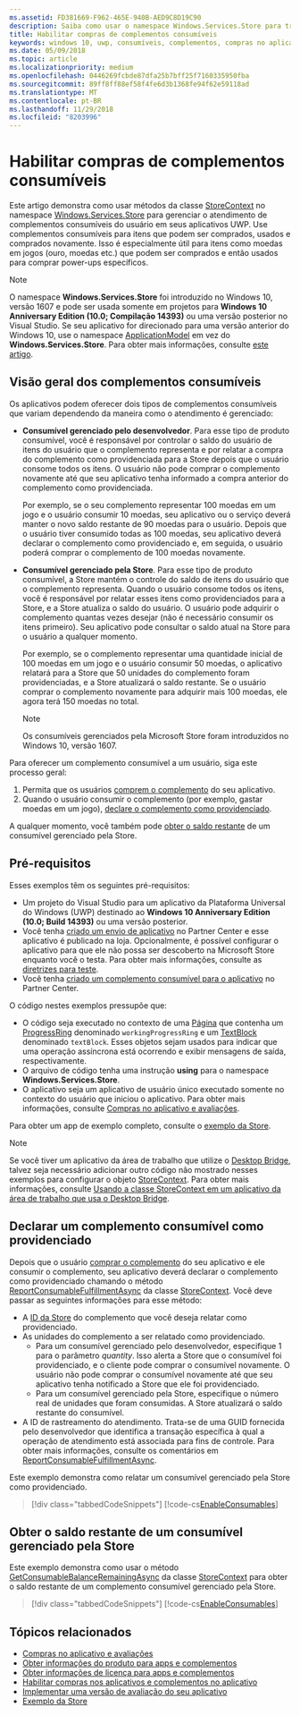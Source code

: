 ```yaml
---
ms.assetid: FD381669-F962-465E-940B-AED9C8D19C90
description: Saiba como usar o namespace Windows.Services.Store para trabalhar com complementos consumíveis.
title: Habilitar compras de complementos consumíveis
keywords: windows 10, uwp, consumíveis, complementos, compras no aplicativo, IAPs, Windows.Services.Store
ms.date: 05/09/2018
ms.topic: article
ms.localizationpriority: medium
ms.openlocfilehash: 0446269fcbde87dfa25b7bff25f7160335950fba
ms.sourcegitcommit: 89ff8ff88ef58f4fe6d3b1368fe94f62e59118ad
ms.translationtype: MT
ms.contentlocale: pt-BR
ms.lasthandoff: 11/29/2018
ms.locfileid: "8203996"
---
```

# <a name="enable-consumable-add-on-purchases"></a>Habilitar compras de complementos consumíveis

Este artigo demonstra como usar métodos da classe [StoreContext](https://msdn.microsoft.com/library/windows/apps/windows.services.store.storecontext.aspx) no namespace [Windows.Services.Store](https://msdn.microsoft.com/library/windows/apps/windows.services.store.aspx) para gerenciar o atendimento de complementos consumíveis do usuário em seus aplicativos UWP. Use complementos consumíveis para itens que podem ser comprados, usados e comprados novamente. Isso é especialmente útil para itens como moedas em jogos (ouro, moedas etc.) que podem ser comprados e então usados para comprar power-ups específicos.

> [!NOTE]
> O namespace **Windows.Services.Store** foi introduzido no Windows 10, versão 1607 e pode ser usada somente em projetos para **Windows 10 Anniversary Edition (10.0; Compilação 14393)** ou uma versão posterior no Visual Studio. Se seu aplicativo for direcionado para uma versão anterior do Windows 10, use o namespace [ApplicationModel](https://msdn.microsoft.com/library/windows/apps/windows.applicationmodel.store.aspx) em vez do **Windows.Services.Store**. Para obter mais informações, consulte [este artigo](enable-consumable-in-app-product-purchases.md).

## <a name="overview-of-consumable-add-ons"></a>Visão geral dos complementos consumíveis

Os aplicativos podem oferecer dois tipos de complementos consumíveis que variam dependendo da maneira como o atendimento é gerenciado:

* **Consumível gerenciado pelo desenvolvedor**. Para esse tipo de produto consumível, você é responsável por controlar o saldo do usuário de itens do usuário que o complemento representa e por relatar a compra do complemento como providenciada para a Store depois que o usuário consome todos os itens. O usuário não pode comprar o complemento novamente até que seu aplicativo tenha informado a compra anterior do complemento como providenciada.

  Por exemplo, se o seu complemento representar 100 moedas em um jogo e o usuário consumir 10 moedas, seu aplicativo ou o serviço deverá manter o novo saldo restante de 90 moedas para o usuário. Depois que o usuário tiver consumido todas as 100 moedas, seu aplicativo deverá declarar o complemento como providenciado e, em seguida, o usuário poderá comprar o complemento de 100 moedas novamente.

* **Consumível gerenciado pela Store**. Para esse tipo de produto consumível, a Store mantém o controle do saldo de itens do usuário que o complemento representa. Quando o usuário consome todos os itens, você é responsável por relatar esses itens como providenciados para a Store, e a Store atualiza o saldo do usuário. O usuário pode adquirir o complemento quantas vezes desejar (não é necessário consumir os itens primeiro). Seu aplicativo pode consultar o saldo atual na Store para o usuário a qualquer momento.

  Por exemplo, se o complemento representar uma quantidade inicial de 100 moedas em um jogo e o usuário consumir 50 moedas, o aplicativo relatará para a Store que 50 unidades do complemento foram providenciadas, e a Store atualizará o saldo restante. Se o usuário comprar o complemento novamente para adquirir mais 100 moedas, ele agora terá 150 moedas no total.
    > [!NOTE]
    > Os consumíveis gerenciados pela Microsoft Store foram introduzidos no Windows 10, versão 1607.

Para oferecer um complemento consumível a um usuário, siga este processo geral:

1. Permita que os usuários [comprem o complemento](enable-in-app-purchases-of-apps-and-add-ons.md) do seu aplicativo.
3. Quando o usuário consumir o complemento (por exemplo, gastar moedas em um jogo), [declare o complemento como providenciado](enable-consumable-add-on-purchases.md#report_fulfilled).

A qualquer momento, você também pode [obter o saldo restante](enable-consumable-add-on-purchases.md#get_balance) de um consumível gerenciado pela Store.

## <a name="prerequisites"></a>Pré-requisitos

Esses exemplos têm os seguintes pré-requisitos:
* Um projeto do Visual Studio para um aplicativo da Plataforma Universal do Windows (UWP) destinado ao **Windows 10 Anniversary Edition (10.0; Build 14393)** ou uma versão posterior.
* Você tenha [criado um envio de aplicativo](https://msdn.microsoft.com/windows/uwp/publish/app-submissions) no Partner Center e esse aplicativo é publicado na loja. Opcionalmente, é possível configurar o aplicativo para que ele não possa ser descoberto na Microsoft Store enquanto você o testa. Para obter mais informações, consulte as [diretrizes para teste](in-app-purchases-and-trials.md#testing).
* Você tenha [criado um complemento consumível para o aplicativo](../publish/add-on-submissions.md) no Partner Center.

O código nestes exemplos pressupõe que:
* O código seja executado no contexto de uma [Página](https://msdn.microsoft.com/library/windows/apps/windows.ui.xaml.controls.page.aspx) que contenha um [ProgressRing](https://msdn.microsoft.com/library/windows/apps/windows.ui.xaml.controls.progressring.aspx) denominado ```workingProgressRing``` e um [TextBlock](https://msdn.microsoft.com/library/windows/apps/windows.ui.xaml.controls.textblock.aspx) denominado ```textBlock```. Esses objetos sejam usados para indicar que uma operação assíncrona está ocorrendo e exibir mensagens de saída, respectivamente.
* O arquivo de código tenha uma instrução **using** para o namespace **Windows.Services.Store**.
* O aplicativo seja um aplicativo de usuário único executado somente no contexto do usuário que iniciou o aplicativo. Para obter mais informações, consulte [Compras no aplicativo e avaliações](in-app-purchases-and-trials.md#api_intro).

Para obter um app de exemplo completo, consulte o [exemplo da Store](https://github.com/Microsoft/Windows-universal-samples/tree/master/Samples/Store).

> [!NOTE]
> Se você tiver um aplicativo da área de trabalho que utilize o [Desktop Bridge](https://developer.microsoft.com/windows/bridges/desktop), talvez seja necessário adicionar outro código não mostrado nesses exemplos para configurar o objeto [StoreContext](https://msdn.microsoft.com/library/windows/apps/windows.services.store.storecontext.aspx). Para obter mais informações, consulte [Usando a classe StoreContext em um aplicativo da área de trabalho que usa o Desktop Bridge](in-app-purchases-and-trials.md#desktop).

<span id="report_fulfilled" />

## <a name="report-a-consumable-add-on-as-fulfilled"></a>Declarar um complemento consumível como providenciado

Depois que o usuário [comprar o complemento](enable-in-app-purchases-of-apps-and-add-ons.md) do seu aplicativo e ele consumir o complemento, seu aplicativo deverá declarar o complemento como providenciado chamando o método [ReportConsumableFulfillmentAsync](https://docs.microsoft.com/uwp/api/windows.services.store.storecontext.reportconsumablefulfillmentasync) da classe [StoreContext](https://msdn.microsoft.com/library/windows/apps/windows.services.store.storecontext.aspx). Você deve passar as seguintes informações para esse método:

* A [ID da Store](in-app-purchases-and-trials.md#store-ids) do complemento que você deseja relatar como providenciado.
* As unidades do complemento a ser relatado como providenciado.
  * Para um consumível gerenciado pelo desenvolvedor, especifique 1 para o parâmetro *quantity*. Isso alerta a Store que o consumível foi providenciado, e o cliente pode comprar o consumível novamente. O usuário não pode comprar o consumível novamente até que seu aplicativo tenha notificado a Store que ele foi providenciado.
  * Para um consumível gerenciado pela Store, especifique o número real de unidades que foram consumidas. A Store atualizará o saldo restante do consumível.
* A ID de rastreamento do atendimento. Trata-se de uma GUID fornecida pelo desenvolvedor que identifica a transação específica à qual a operação de atendimento está associada para fins de controle. Para obter mais informações, consulte os comentários em [ReportConsumableFulfillmentAsync](https://docs.microsoft.com/uwp/api/windows.services.store.storecontext.reportconsumablefulfillmentasync).

Este exemplo demonstra como relatar um consumível gerenciado pela Store como providenciado.

> [!div class="tabbedCodeSnippets"]
[!code-cs[EnableConsumables](./code/InAppPurchasesAndLicenses_RS1/cs/ConsumeAddOnPage.xaml.cs#ConsumeAddOn)]

<span id="get_balance" />

## <a name="get-the-remaining-balance-for-a-store-managed-consumable"></a>Obter o saldo restante de um consumível gerenciado pela Store

Este exemplo demonstra como usar o método [GetConsumableBalanceRemainingAsync](https://docs.microsoft.com/uwp/api/windows.services.store.storecontext.getconsumablebalanceremainingasync) da classe [StoreContext](https://msdn.microsoft.com/library/windows/apps/windows.services.store.storecontext.aspx) para obter o saldo restante de um complemento consumível gerenciado pela Store.

> [!div class="tabbedCodeSnippets"]
[!code-cs[EnableConsumables](./code/InAppPurchasesAndLicenses_RS1/cs/GetRemainingAddOnBalancePage.xaml.cs#GetRemainingAddOnBalance)]

## <a name="related-topics"></a>Tópicos relacionados

* [Compras no aplicativo e avaliações](in-app-purchases-and-trials.md)
* [Obter informações do produto para apps e complementos](get-product-info-for-apps-and-add-ons.md)
* [Obter informações de licença para apps e complementos](get-license-info-for-apps-and-add-ons.md)
* [Habilitar compras nos aplicativos e complementos no aplicativo](enable-in-app-purchases-of-apps-and-add-ons.md)
* [Implementar uma versão de avaliação do seu aplicativo](implement-a-trial-version-of-your-app.md)
* [Exemplo da Store](https://github.com/Microsoft/Windows-universal-samples/tree/master/Samples/Store)
